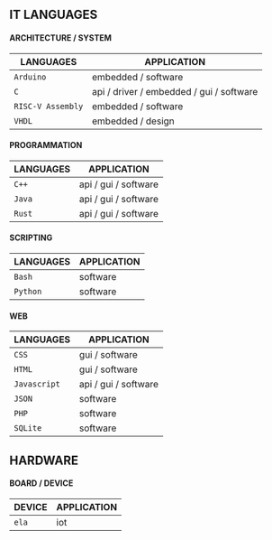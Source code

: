 ## IT LANGUAGES

#### ARCHITECTURE / SYSTEM

|LANGUAGES|APPLICATION|
|---------|-----------|
|`Arduino`|embedded / software|
|`C`|api / driver / embedded / gui / software|
|`RISC-V Assembly`|embedded / software|
|`VHDL`|embedded / design|

#### PROGRAMMATION

|LANGUAGES|APPLICATION|
|---------|-----------|
|`C++`|api / gui / software|
|`Java`|api / gui / software|
|`Rust`|api / gui / software|

#### SCRIPTING

|LANGUAGES|APPLICATION|
|---------|-----------|
|`Bash`|software|
|`Python`|software|

#### WEB

|LANGUAGES|APPLICATION|
|---------|-----------|
|`CSS`|gui / software|
|`HTML`|gui / software|
|`Javascript`|api / gui / software|
|`JSON`|software|
|`PHP`|software|
|`SQLite`|software|

## HARDWARE

#### BOARD / DEVICE

|DEVICE|APPLICATION|
|------|-----------|
|`ela`|iot|
